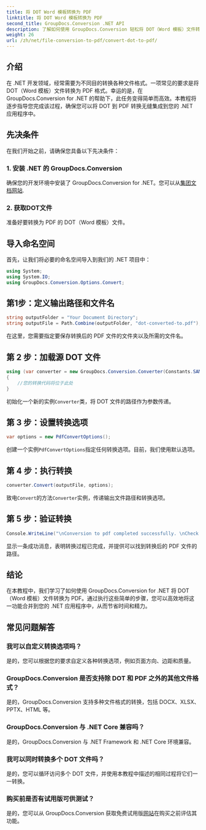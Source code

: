 ```yaml
---
title: 将 DOT Word 模板转换为 PDF
linktitle: 将 DOT Word 模板转换为 PDF
second_title: GroupDocs.Conversion .NET API
description: 了解如何使用 GroupDocs.Conversion 轻松将 DOT（Word 模板）文件转换为 .NET 中的 PDF，以便无缝集成到您的应用程序中。
weight: 26
url: /zh/net/file-conversion-to-pdf/convert-dot-to-pdf/
---
```

## 介绍
在 .NET 开发领域，经常需要为不同目的转换各种文件格式。一项常见的要求是将 DOT（Word 模板）文件转换为 PDF 格式。幸运的是，在 GroupDocs.Conversion for .NET 的帮助下，此任务变得简单而高效。本教程将逐步指导您完成该过程，确保您可以将 DOT 到 PDF 转换无缝集成到您的 .NET 应用程序中。
## 先决条件
在我们开始之前，请确保您具备以下先决条件：
### 1. 安装 .NET 的 GroupDocs.Conversion
确保您的开发环境中安装了 GroupDocs.Conversion for .NET。您可以从[集团文档网站](https://releases.groupdocs.com/conversion/net/).
### 2. 获取DOT文件
准备好要转换为 PDF 的 DOT（Word 模板）文件。

## 导入命名空间
首先，让我们将必要的命名空间导入到我们的 .NET 项目中：
```csharp
using System;
using System.IO;
using GroupDocs.Conversion.Options.Convert;
```
## 第1步：定义输出路径和文件名
```csharp
string outputFolder = "Your Document Directory";
string outputFile = Path.Combine(outputFolder, "dot-converted-to.pdf");
```
在这里，您需要指定要保存转换后的 PDF 文件的文件夹以及所需的文件名。
## 第 2 步：加载源 DOT 文件
```csharp
using (var converter = new GroupDocs.Conversion.Converter(Constants.SAMPLE_DOT))
{
    //您的转换代码将位于此处
}
```
初始化一个新的实例`Converter`类，将 DOT 文件的路径作为参数传递。
## 第 3 步：设置转换选项
```csharp
var options = new PdfConvertOptions();
```
创建一个实例`PdfConvertOptions`指定任何转换选项。目前，我们使用默认选项。
## 第 4 步：执行转换
```csharp
converter.Convert(outputFile, options);
```
致电`Convert`的方法`Converter`实例，传递输出文件路径和转换选项。
## 第 5 步：验证转换
```csharp
Console.WriteLine("\nConversion to pdf completed successfully. \nCheck output in {0}", outputFolder);
```
显示一条成功消息，表明转换过程已完成，并提供可以找到转换后的 PDF 文件的路径。

## 结论
在本教程中，我们学习了如何使用 GroupDocs.Conversion for .NET 将 DOT（Word 模板）文件转换为 PDF。通过执行这些简单的步骤，您可以高效地将这一功能合并到您的 .NET 应用程序中，从而节省时间和精力。
## 常见问题解答
### 我可以自定义转换选项吗？
是的，您可以根据您的要求自定义各种转换选项，例如页面方向、边距和质量。
### GroupDocs.Conversion 是否支持除 DOT 和 PDF 之外的其他文件格式？
是的，GroupDocs.Conversion 支持多种文件格式的转换，包括 DOCX、XLSX、PPTX、HTML 等。
### GroupDocs.Conversion 与 .NET Core 兼容吗？
是的，GroupDocs.Conversion 与 .NET Framework 和 .NET Core 环境兼容。
### 我可以同时转换多个 DOT 文件吗？
是的，您可以循环访问多个 DOT 文件，并使用本教程中描述的相同过程将它们一一转换。
### 购买前是否有试用版可供测试？
是的，您可以从 GroupDocs.Conversion 获取免费试用版[网站](https://releases.groupdocs.com/)在购买之前评估其功能。